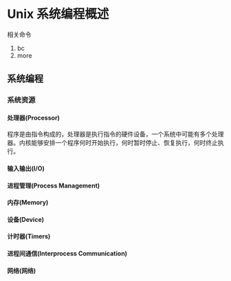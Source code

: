 # Unix 系统编程概述

相关命令
1. bc
2. more

## 系统编程
### 系统资源
#### 处理器(Processor)
程序是由指令构成的，处理器是执行指令的硬件设备，一个系统中可能有多个处理器。内核能够安排一个程序何时开始执行，何时暂时停止、恢复执行，何时终止执行。

#### 输入输出(I/O)

#### 进程管理(Process Management)

#### 内存(Memory)

#### 设备(Device)

#### 计时器(Timers)

#### 进程间通信(Interprocess Communication)

#### 网络(网络)
